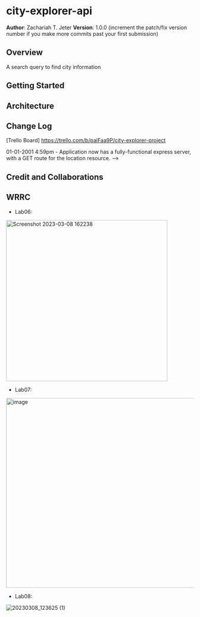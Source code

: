 # city-explorer-api

**Author**: Zachariah T. Jeter
**Version**: 1.0.0 (increment the patch/fix version number if you make more commits past your first submission)

## Overview
A search query to find city information

## Getting Started
<!-- What are the steps that a user must take in order to build this app on their own machine and get it running? -->

## Architecture
<!-- Provide a detailed description of the application design. What technologies (languages, libraries, etc) you're using, and any other relevant design information. -->

## Change Log
[Trello Board] <https://trello.com/b/palFaa9P/city-explorer-project>

01-01-2001 4:59pm - Application now has a fully-functional express server, with a GET route for the location resource. -->

## Credit and Collaborations
<!-- Give credit (and a link) to other people or resources that helped you build this application. -->

## WRRC
- Lab06: 
<img width="433" alt="Screenshot 2023-03-08 162238" src="https://user-images.githubusercontent.com/73040864/223905708-eac36315-8109-4e05-b98a-7c4663bb1d01.png">

- Lab07: 
<img width="510" alt="image" src="https://user-images.githubusercontent.com/73040864/223905869-566a0995-d2ab-4fc2-af88-2c001c60a8ae.png">

- Lab08:

![20230308_123625 (1)](https://user-images.githubusercontent.com/73040864/223906088-e5acb9fb-ab21-4af8-9028-a9c806a765b9.jpg)
